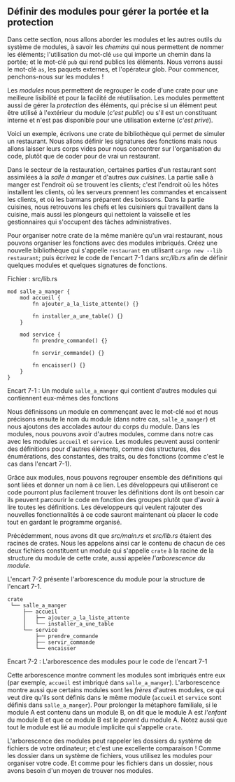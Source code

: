 <!--
## Defining Modules to Control Scope and Privacy
-->

## Définir des modules pour gérer la portée et la protection

<!--
In this section, we’ll talk about modules and other parts of the module system,
namely *paths* that allow you to name items; the `use` keyword that brings a
path into scope; and the `pub` keyword to make items public. We’ll also discuss
the `as` keyword, external packages, and the glob operator. For now, let’s
focus on modules!
-->

Dans cette section, nous allons aborder les modules et les autres outils du
système de modules, à savoir les *chemins* qui nous permettent de nommer les
éléments; l'utilisation du mot-clé `use` qui importe un chemin dans la portée;
et le mot-clé `pub` qui rend publics les éléments. Nous verrons aussi le mot-clé
`as`, les paquets externes, et l'opérateur glob. Pour commencer, penchons-nous
sur les modules !

<!--
*Modules* let us organize code within a crate into groups for readability and
easy reuse. Modules also control the *privacy* of items, which is whether an
item can be used by outside code (*public*) or is an internal implementation
detail and not available for outside use (*private*).
-->

Les *modules* nous permettent de regrouper le code d'une crate pour une
meilleure lisibilité et pour la facilité de réutilisation. Les modules
permettent aussi de gérer la *protection* des éléments, qui précise si un
élément peut être utilisé à l'extérieur du module (*c'est public*) ou s'il est
un constituant interne et n'est pas disponible pour une utilisation externe
(*c'est privé*).

<!--
As an example, let’s write a library crate that provides the functionality of a
restaurant. We’ll define the signatures of functions but leave their bodies
empty to concentrate on the organization of the code, rather than actually
implement a restaurant in code.
-->

Voici un exemple, écrivons une crate de bibliothèque qui permet de simuler un
restaurant. Nous allons définir les signatures des fonctions mais nous allons
laisser leurs corps vides pour nous concentrer sur l'organisation du code,
plutôt que de coder pour de vrai un restaurant.

<!--
In the restaurant industry, some parts of a restaurant are referred to as
*front of house* and others as *back of house*. Front of house is where
customers are; this is where hosts seat customers, servers take orders and
payment, and bartenders make drinks. Back of house is where the chefs and cooks
work in the kitchen, dishwashers clean up, and managers do administrative work.
-->

Dans le secteur de la restauration, certaines parties d'un restaurant sont
assimilées à la *salle à manger* et d'autres *aux cuisines*. La partie salle à
manger est l'endroit où se trouvent les clients; c'est l'endroit où les hôtes
installent les clients, où les serveurs prennent les commandes et encaissent les
clients, et où les barmans préparent des boissons. Dans la partie cuisines, nous
retrouvons les chefs et les cuisiniers qui travaillent dans la cuisine, mais
aussi les plongeurs qui nettoient la vaisselle et les gestionnaires qui
s'occupent des tâches administratives.

<!--
To structure our crate in the same way that a real restaurant works, we can
organize the functions into nested modules. Create a new library named
`restaurant` by running `cargo new --lib restaurant`; then put the code in
Listing 7-1 into *src/lib.rs* to define some modules and function signatures.
-->

Pour organiser notre crate de la même manière qu'un vrai restaurant, nous
pouvons organiser les fonctions avec des modules imbriqués. Créez une nouvelle
bibliothèque qui s'appelle `restaurant` en utilisant
`cargo new --lib restaurant`; puis écrivez le code de l'encart 7-1 dans
*src/lib.rs* afin de définir quelques modules et quelques signatures de
fonctions.

<!--
<span class="filename">Filename: src/lib.rs</span>
-->

<span class="filename">Fichier : src/lib.rs</span>

<!--
```rust,ignore
mod front_of_house {
    mod hosting {
        fn add_to_waitlist() {}

        fn seat_at_table() {}
    }

    mod serving {
        fn take_order() {}

        fn serve_order() {}

        fn take_payment() {}
    }
}
```
-->

```rust,ignore
mod salle_a_manger {
    mod accueil {
        fn ajouter_a_la_liste_attente() {}

        fn installer_a_une_table() {}
    }

    mod service {
        fn prendre_commande() {}

        fn servir_commande() {}

        fn encaisser() {}
    }
}
```

<!--
<span class="caption">Listing 7-1: A `front_of_house` module containing other
modules that then contain functions</span>
-->

<span class="caption">Encart 7-1 : Un module `salle_a_manger` qui contient
d'autres modules qui contiennent eux-mêmes des fonctions</span>

<!--
We define a module by starting with the `mod` keyword and then specify the
name of the module (in this case, `front_of_house`) and place curly brackets
around the body of the module. Inside modules, we can have other modules, as in
this case with the modules `hosting` and `serving`. Modules can also hold
definitions for other items, such as structs, enums, constants, traits, or—as
in Listing 7-1—functions.
-->

Nous définissons un module en commençant avec le mot-clé `mod` et nous précisons
ensuite le nom du module (dans notre cas, `salle_a_manger`) et nous ajoutons des
accolades autour du corps du module. Dans les modules, nous pouvons avoir
d'autres modules, comme dans notre cas avec les modules `accueil` et `service`.
Les modules peuvent aussi contenir des définitions pour d'autres éléments, comme
des structures, des énumérations, des constantes, des traits, ou des fonctions
(comme c'est le cas dans l'encart 7-1).

<!--
By using modules, we can group related definitions together and name why
they’re related. Programmers using this code would have an easier time finding
the definitions they wanted to use because they could navigate the code based
on the groups rather than having to read through all the definitions.
Programmers adding new functionality to this code would know where to place the
code to keep the program organized.
-->

Grâce aux modules, nous pouvons regrouper ensemble des définitions qui sont
liées et donner un nom à ce lien. Les développeurs qui utiliseront ce code
pourront plus facilement trouver les définitions dont ils ont besoin car ils
peuvent parcourir le code en fonction des groupes plutôt que d'avoir à lire
toutes les définitions. Les développeurs qui veulent rajouter des nouvelles
fonctionnalités à ce code sauront maintenant où placer le code tout en gardant
le programme organisé.

<!--
Earlier, we mentioned that *src/main.rs* and *src/lib.rs* are called crate
roots. The reason for their name is that the contents of either of these two
files form a module named `crate` at the root of the crate’s module structure,
known as the *module tree*.
-->

Précédemment, nous avons dit que *src/main.rs* et *src/lib.rs* étaient des
racines de crates. Nous les appelons ainsi car le contenu de chacun de ces
deux fichiers constituent un module qui s'appelle `crate` à la racine de la
structure du module de cette crate, aussi appelée *l'arborescence du module*.

<!--
Listing 7-2 shows the module tree for the structure in Listing 7-1.
-->

L'encart 7-2 présente l'arborescence du module pour la structure de
l'encart 7-1.

<!--
```text
crate
 └── front_of_house
     ├── hosting
     │   ├── add_to_waitlist
     │   └── seat_at_table
     └── serving
         ├── take_order
         ├── serve_order
         └── take_payment
```
-->

```text
crate
 └── salle_a_manger
     ├── accueil
     │   ├── ajouter_a_la_liste_attente
     │   └── installer_a_une_table
     └── service
         ├── prendre_commande
         ├── servir_commande
         └── encaisser
```

<!--
<span class="caption">Listing 7-2: The module tree for the code in Listing
7-1</span>
-->

<span class="caption">Encart 7-2 : L'arborescence des modules pour le code de
l'encart 7-1</span>

<!--
This tree shows how some of the modules nest inside one another (for example,
`hosting` nests inside `front_of_house`). The tree also shows that some modules
are *siblings* to each other, meaning they’re defined in the same module
(`hosting` and `serving` are defined within `front_of_house`). To continue the
family metaphor, if module A is contained inside module B, we say that module A
is the *child* of module B and that module B is the *parent* of module A.
Notice that the entire module tree is rooted under the implicit module named
`crate`.
-->

Cette arborescence montre comment les modules sont imbriqués entre eux (par exemple,
`accueil` est imbriqué dans `salle_a_manger`). L'arborescence montre aussi que
certains modules sont les *frères* d'autres modules, ce qui veut dire qu'ils
sont définis dans le même module (`accueil` et `service` sont définis dans
`salle_a_manger`). Pour prolonger la métaphore familiale, si le module A est
contenu dans un module B, on dit que le module A est *l'enfant* du module B et
que ce module B est le *parent* du module A. Notez aussi que tout le module est
lié au module implicite qui s'appelle `crate`.

<!--
The module tree might remind you of the filesystem’s directory tree on your
computer; this is a very apt comparison! Just like directories in a filesystem,
you use modules to organize your code. And just like files in a directory, we
need a way to find our modules.
-->

L'arborescence des modules peut rappeler les dossiers du système de fichiers de
votre ordinateur; et c'est une excellente comparaison ! Comme les dossier dans
un système de fichiers, vous utilisez les modules pour organiser votre code. Et
comme pour les fichiers dans un dossier, nous avons besoin d'un moyen de trouver
nos modules.
